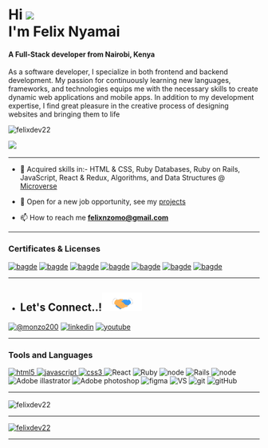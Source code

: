 
<h1 align="left">Hi <img src="https://media.giphy.com/media/hvRJCLFzcasrR4ia7z/giphy.gif" width="28">
 <br> I'm Felix Nyamai</h1>
<h4 align="left">A Full-Stack developer from Nairobi, Kenya</h4>
<p align="left">As a software developer, I specialize in both frontend and backend development. My passion for continuously learning new languages, frameworks, and technologies equips me with the necessary skills to create dynamic web applications and mobile apps. In addition to my development expertise, I find great pleasure in the creative process of designing websites and bringing them to life</p>

<p align="left"> <img src="https://komarev.com/ghpvc/?username=felixdev22&label=Profile%20views&color=0e75b6&style=flat" alt="felixdev22" /> </p>

![](https://media.tenor.com/7Tu-pBzg0_kAAAAC/programming.gif)

<hr>

- 🌱  Acquired skills in:- HTML & CSS, Ruby Databases, Ruby on Rails, JavaScript, React & Redux, Algorithms, and Data Structures @ [Microverse](https://www.microverse.org/)

- 👯  Open for a new job opportunity, see my [projects](https://felixnzomo-portfolio.netlify.app/)

- 📫  How to reach me **felixnzomo@gmail.com**

<hr>

<h3 align="left">Certificates & Licenses</h3>

<p align="left">

<a href=https://www.credential.net/916cdb98-72b9-4a2a-86a6-af85e9886296#gs.6si3al target="_blank" rel="noreferrer"><img alt="bagde" src="https://api.accredible.com/v1/frontend/credential_website_embed_image/badge/62774122" width="108"/></a> <a href=https://www.credential.net/ac0103d2-fa82-47f4-87db-b9e4fd9b2240 target="_blank" rel="noreferrer"><img alt="bagde" src="https://api.accredible.com/v1/frontend/credential_website_embed_image/badge/65926219" width="108" /></a> <a href=https://www.credential.net/15bb4f56-2786-4e47-aee2-38b9ef759d85 target="_blank" rel="noreferrer"><img alt="bagde" src="https://api.accredible.com/v1/frontend/credential_website_embed_image/badge/68346434" width="108" /></a> <a href=https://www.credential.net/2cb0cae8-ceb6-4c5b-92b6-cc84f1e339c0#gs.6sizhq target="_blank" rel="noreferrer" ><img alt="bagde" src="https://api.accredible.com/v1/frontend/credential_website_embed_image/badge/71096259" width="108" /></a> <a href=https://www.credential.net/2394dc41-1cfd-471e-a2fc-59eafae78a2a#gs.6spcgj target="_blank" rel="noreferrer"><img alt="bagde" src="https://api.accredible.com/v1/frontend/credential_website_embed_image/badge/73194349" width="108" /></a> <a href=https://www.credential.net/b4e4c988-2ed4-4829-8b0d-5c07685f9803#gs.6spn6i target="_blank" rel="noreferrer"><img alt="bagde" src="https://api.accredible.com/v1/frontend/credential_website_embed_image/badge/74440075" width="108" /></a> <a href=https://www.credential.net/51e889c1-ec5d-4dad-85cb-c0fdc5aac2ed#gs.6snb13 target="_blank" rel="noreferrer"><img alt="bagde" src="https://api.accredible.com/v1/frontend/credential_website_embed_image/badge/75814291" width="108" /></a>
<p>

<hr>

- ## <b> Let's Connect..!</b><img src="https://github.com/0xAbdulKhalid/0xAbdulKhalid/raw/main/assets/mdImages/handshake.gif" width ="80">
 <p align="left"> <a href="https://twitter.com/@monzo200" target="blank"><img src="https://img.shields.io/badge/Twitter-%231DA1F2.svg?style=for-the-badge&logo=Twitter&logoColor=white)" alt="@monzo200" /></a> <a href="https://www.linkedin.com/in/felixnyamai/" target="blank"><img src="https://img.shields.io/badge/linkedin-%230077B5.svg?style=for-the-badge&logo=linkedin&logoColor=white" alt="linkedin" /></a> <a href="https://www.youtube.com/@LearnCodingWithFelix" target="blank"><img src="https://img.shields.io/badge/youtube-%23E34F26.svg?style=for-the-badge&logo=youtube&logoColor=red)" alt="youtube" /></a>
 </p>

<hr>

<h3 align="left">Tools and Languages</h3>

<p align="left">
<a href="https://www.w3.org/html/" target="_blank" rel="noreferrer"> <img src="https://img.shields.io/badge/html5-%23E34F26.svg?style=for-the-badge&logo=html5&logoColor=whit" alt="html5" width="100"/> </a>
<a href="https://developer.mozilla.org/en-US/docs/Web/JavaScript" target="_blank" rel="noreferrer"> <img src="https://img.shields.io/badge/javascript-%23323330.svg?style=for-the-badge&logo=javascript&logoColor=%23F7DF1E" alt="javascript" width="115" height="32"/> </a>
<a href="https://www.w3schools.com/css/" target="_blank" rel="noreferrer"> <img src="https://img.shields.io/badge/css3-%231572B6.svg?style=for-the-badge&logo=css3&logoColor=white" alt="css3" width="108" height="32"/> </a>

<img src="https://img.shields.io/badge/react-%2320232a.svg?style=for-the-badge&logo=react&logoColor=%2361DAFB" alt="React" width="100" height="32"/>
 <img src="https://img.shields.io/badge/ruby-%23F24E1E.svg?style=for-the-badge&logo=ruby&logoColor=white" alt="Ruby" width="100" height="32"/>
<img src="https://img.shields.io/badge/node.js-6DA55F?style=for-the-badge&logo=node.js&logoColor=white" alt="node" width="108" height="32"/>
 <img src="https://img.shields.io/badge/rails-%23F24E1E.svg?style=for-the-badge&logo=rails&logoColor=white" alt="Rails" width="100" height="32"/>

<img src="https://img.shields.io/badge/bootstrap-%23563D7C.svg?style=for-the-badge&logo=bootstrap&logoColor=white" alt="node" width="108" height="32"/>
 
 <img src="https://img.shields.io/badge/adobe%20illustrator-%23FF9A00.svg?style=for-the-badge&logo=adobe%20illustrator&logoColor=white" alt="Adobe illastrator" width="130" height="32"/>
 
 <img src="https://img.shields.io/badge/adobe%20photoshop-%2331A8FF.svg?style=for-the-badge&logo=adobe%20photoshop&logoColor=white" alt="Adobe photoshop" width="120" height="32"/>
 
 <img src="https://img.shields.io/badge/figma-%23F24E1E.svg?style=for-the-badge&logo=figma&logoColor=white" alt="figma" width="100" height="32"/>
 
 <img src= "https://img.shields.io/badge/Visual%20Studio%20Code-0078d7.svg?style=for-the-badge&logo=visual-studio-code&logoColor=white" alt="VS" width="126" height="32"/>
 
  <img src= "https://img.shields.io/badge/git-%23F05033.svg?style=for-the-badge&logo=git&logoColor=white" alt="git" width="100" height="32"/>
 
 <img src= "https://img.shields.io/badge/github-%23121011.svg?style=for-the-badge&logo=github&logoColor=white" alt="gitHub" width="110" height="32"/>
</p>

<hr>

<p><img align="center" src="https://github-readme-streak-stats.herokuapp.com/?user=felixdev22&" alt="felixdev22" /></p>

<hr>

<p align="left"> <a href="https://github.com/ryo-ma/github-profile-trophy"><img src="https://github-profile-trophy.vercel.app/?username=felixdev22" alt="felixdev22" /></a> </p>

<hr>


